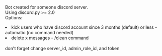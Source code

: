 Bot created for someone discord server. <br>
Using discord.py >= 2.0 <br>
Options: 
<li>kick users who have discord account since 3 months (default) or less - automatic (no command needed)</li>
<li>delete x messages - /clean command</li>
<br>
don't forget change server_id, admin_role_id, and token <br>

